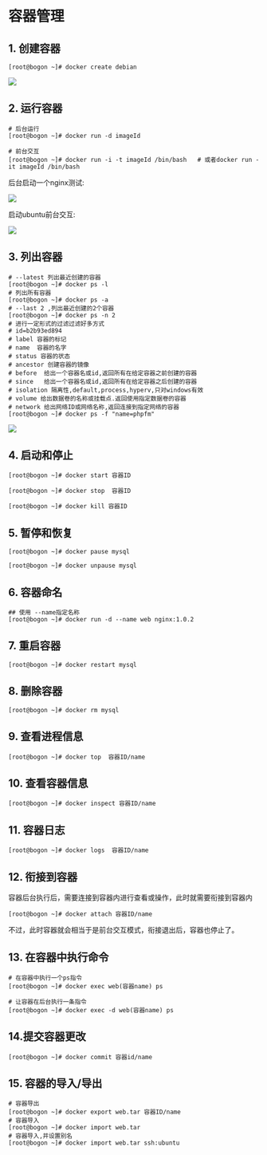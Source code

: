 # 容器管理

## 1. 创建容器

```shell
[root@bogon ~]# docker create debian
```

![](docker_create.png)

## 2. 运行容器

```shell
# 后台运行
[root@bogon ~]# docker run -d imageId

# 前台交互
[root@bogon ~]# docker run -i -t imageId /bin/bash   # 或者docker run -it imageId /bin/bash
```

后台启动一个nginx测试:

![](run_d_docker.png)

启动ubuntu前台交互:

![](docker_run_bash.png)

## 3. 列出容器

```shell
# --latest 列出最近创建的容器
[root@bogon ~]# docker ps -l
# 列出所有容器
[root@bogon ~]# docker ps -a
# --last 2 ,列出最近创建的2个容器
[root@bogon ~]# docker ps -n 2
# 进行一定形式的过滤过滤好多方式
# id=b2b93ed894
# label 容器的标记
# name  容器的名字
# status 容器的状态
# ancestor 创建容器的镜像
# before  给出一个容器名或id,返回所有在给定容器之前创建的容器
# since   给出一个容器名或id,返回所有在给定容器之后创建的容器
# isolation 隔离性,default,process,hyperv,只对windows有效
# volume 给出数据卷的名称或挂载点.返回使用指定数据卷的容器
# network 给出网络ID或网络名称,返回连接到指定网络的容器
[root@bogon ~]# docker ps -f "name=phpfm"
```

![](docker_ps.png)

## 4. 启动和停止

```shell
[root@bogon ~]# docker start 容器ID

[root@bogon ~]# docker stop  容器ID

[root@bogon ~]# docker kill 容器ID
```


## 5. 暂停和恢复

```shell
[root@bogon ~]# docker pause mysql

[root@bogon ~]# docker unpause mysql
```


## 6. 容器命名

```shell
## 使用 --name指定名称
[root@bogon ~]# docker run -d --name web nginx:1.0.2
```


## 7. 重启容器

```shell
[root@bogon ~]# docker restart mysql
```


## 8. 删除容器

```shell
[root@bogon ~]# docker rm mysql
```


## 9. 查看进程信息

```shell
[root@bogon ~]# docker top  容器ID/name
```

## 10.  查看容器信息

```shell
[root@bogon ~]# docker inspect 容器ID/name
```


## 11. 容器日志

```shell
[root@bogon ~]# docker logs  容器ID/name
```

## 12. 衔接到容器

容器后台执行后，需要连接到容器内进行查看或操作，此时就需要衔接到容器内

```shell
[root@bogon ~]# docker attach 容器ID/name
```

不过，此时容器就会相当于是前台交互模式，衔接退出后，容器也停止了。

## 13. 在容器中执行命令

```shell
# 在容器中执行一个ps指令
[root@bogon ~]# docker exec web(容器name) ps

# 让容器在后台执行一条指令
[root@bogon ~]# docker exec -d web(容器name) ps
```


## 14.提交容器更改

```shell
[root@bogon ~]# docker commit 容器id/name
```


## 15. 容器的导入/导出

```shell
# 容器导出
[root@bogon ~]# docker export web.tar 容器ID/name
# 容器导入
[root@bogon ~]# docker import web.tar
# 容器导入,并设置别名
[root@bogon ~]# docker import web.tar ssh:ubuntu
```

